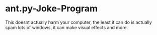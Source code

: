 # ant.py-Joke-Program
This doesnt actually harm your computer, the least it can do is actually spam lots of windows, it can make visual effects and more.
